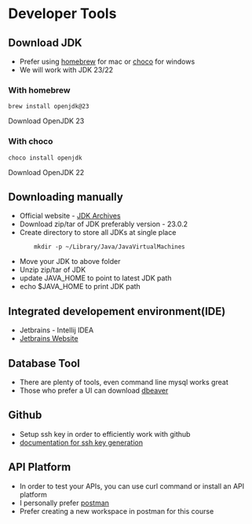 # Developer Tools

## Download JDK
- Prefer using [homebrew](https://formulae.brew.sh/) for mac or [choco](https://community.chocolatey.org/) for windows
- We will work with JDK 23/22

### With homebrew
```
brew install openjdk@23
```
Download OpenJDK 23

### With choco
```
choco install openjdk
```
Download OpenJDK 22

## Downloading manually
- Official website  - [JDK Archives](https://jdk.java.net/archive/)
- Download zip/tar of JDK preferably version - 23.0.2
- Create directory to store all JDKs at single place
    ```
        mkdir -p ~/Library/Java/JavaVirtualMachines
    ```
- Move your JDK to above folder
- Unzip zip/tar of JDK
- update JAVA_HOME to point to latest JDK path
- echo $JAVA_HOME to print JDK path

## Integrated developement environment(IDE)
- Jetbrains - Intellij IDEA
- [Jetbrains Website](https://www.jetbrains.com/idea/)

## Database Tool
- There are plenty of tools, even command line mysql works great
- Those who prefer a UI can download [dbeaver](https://dbeaver.io/)

## Github
- Setup ssh key in order to efficiently work with github
- [documentation for ssh key generation](https://docs.github.com/en/authentication/connecting-to-github-with-ssh/generating-a-new-ssh-key-and-adding-it-to-the-ssh-agent)

## API Platform
- In order to test your APIs, you can use curl command or install an API platform
- I personally prefer [postman](https://www.postman.com/)
- Prefer creating a new workspace in postman for this course